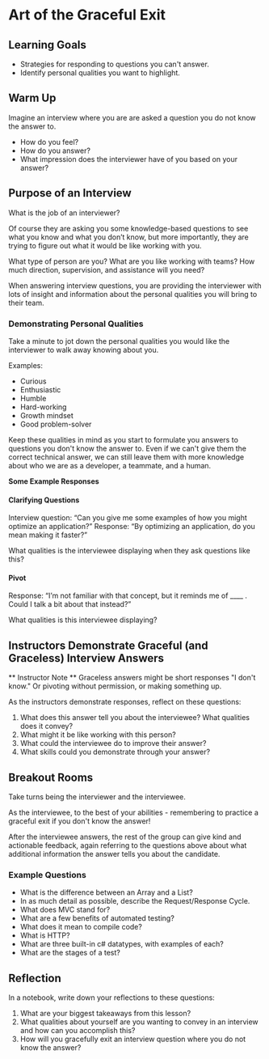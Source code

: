 # Art of the Graceful Exit

## Learning Goals
* Strategies for responding to questions you can't answer.
* Identify personal qualities you want to highlight.

## Warm Up
Imagine an interview where you are are asked a question you do not know the answer to.  
* How do you feel? 
* How do you answer?  
* What impression does the interviewer have of you based on your answer?

## Purpose of an Interview
What is the job of an interviewer?

Of course they are asking you some knowledge-based questions to see what you know and what you don’t know, but more importantly, they are trying to figure out what it would be like working with you.

What type of person are you? What are you like working with teams? How much direction, supervision, and assistance will you need?

When answering interview questions, you are providing the interviewer with lots of insight and information about the personal qualities you will bring to their team.

### Demonstrating Personal Qualities

Take a minute to jot down the personal qualities you would like the interviewer to walk away knowing about you.

Examples:  
* Curious  
* Enthusiastic  
* Humble  
* Hard-working  
* Growth mindset  
* Good problem-solver  

Keep these qualities in mind as you start to formulate you answers to questions you don't know the answer to.  Even if we can't give them the correct technical answer, we can still leave them with more knowledge about who we are as a developer, a teammate, and a human.

**Some Example Responses**
#### Clarifying Questions
Interview question: “Can you give me some examples of how you might optimize an application?” Response: “By optimizing an application, do you mean making it faster?”

What qualities is the interviewee displaying when they ask questions like this?

#### Pivot
Response: “I’m not familiar with that concept, but it reminds me of ____ . Could I talk a bit about that instead?”

What qualities is this interviewee displaying?

## Instructors Demonstrate Graceful (and Graceless) Interview Answers

** Instructor Note ** Graceless answers might be short responses "I don't know." Or pivoting without permission, or making something up.

As the instructors demonstrate responses, reflect on these questions:
1. What does this answer tell you about the interviewee? What qualities does it convey?
2. What might it be like working with this person?
3. What could the interviewee do to improve their answer?
4. What skills could you demonstrate through your answer?

## Breakout Rooms

Take turns being the interviewer and the interviewee.

As the interviewee, to the best of your abilities - remembering to practice a graceful exit if you don't know the answer!

After the interviewee answers, the rest of the group can give kind and actionable feedback, again referring to the questions above about what additional information the answer tells you about the candidate.

### Example Questions
* What is the difference between an Array and a List?
* In as much detail as possible, describe the Request/Response Cycle.
* What does MVC stand for?
* What are a few benefits of automated testing?
* What does it mean to compile code?
* What is HTTP?
* What are three built-in c# datatypes, with examples of each?
* What are the stages of a test?

## Reflection
In a notebook, write down your reflections to these questions:
1. What are your biggest takeaways from this lesson?
2. What qualities about yourself are you wanting to convey in an interview and how can you accomplish this?
3. How will you gracefully exit an interview question where you do not know the answer?
